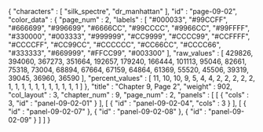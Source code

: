{
  "characters" : [
    "silk_spectre",
    "dr_manhattan"
  ],
  "id" : "page-09-02",
  "color_data" : {
    "page_num" : 2,
    "labels" : [
      "#000033",
      "#99CCFF",
      "#666699",
      "#996699",
      "#6666CC",
      "#99CCCC",
      "#9966CC",
      "#99FFFF",
      "#330000",
      "#003333",
      "#999999",
      "#CC9999",
      "#CCCC99",
      "#CCFFFF",
      "#CCCCFF",
      "#CC99CC",
      "#CCCCCC",
      "#CC66CC",
      "#CCCC66",
      "#333333",
      "#669999",
      "#FFCC99",
      "#003300"
    ],
    "raw_values" : [
      429826,
      394060,
      367273,
      351664,
      192657,
      179240,
      166444,
      101113,
      95046,
      82661,
      75318,
      73004,
      68894,
      67664,
      67159,
      64864,
      61369,
      55520,
      45506,
      39319,
      39045,
      36960,
      36590
    ],
    "percent_values" : [
      11,
      10,
      10,
      9,
      5,
      4,
      4,
      2,
      2,
      2,
      2,
      2,
      1,
      1,
      1,
      1,
      1,
      1,
      1,
      1,
      1,
      1,
      1
    ]
  },
  "title" : "Chapter 9, Page 2",
  "weight" : 902,
  "col_layout" : 3,
  "chapter_num" : 9,
  "page_num" : 2,
  "panels" : [
    [
      {
        "cols" : 3,
        "id" : "panel-09-02-01"
      }
    ],
    [
      {
        "id" : "panel-09-02-04",
        "cols" : 3
      }
    ],
    [
      {
        "id" : "panel-09-02-07"
      },
      {
        "id" : "panel-09-02-08"
      },
      {
        "id" : "panel-09-02-09"
      }
    ]
  ]
}
